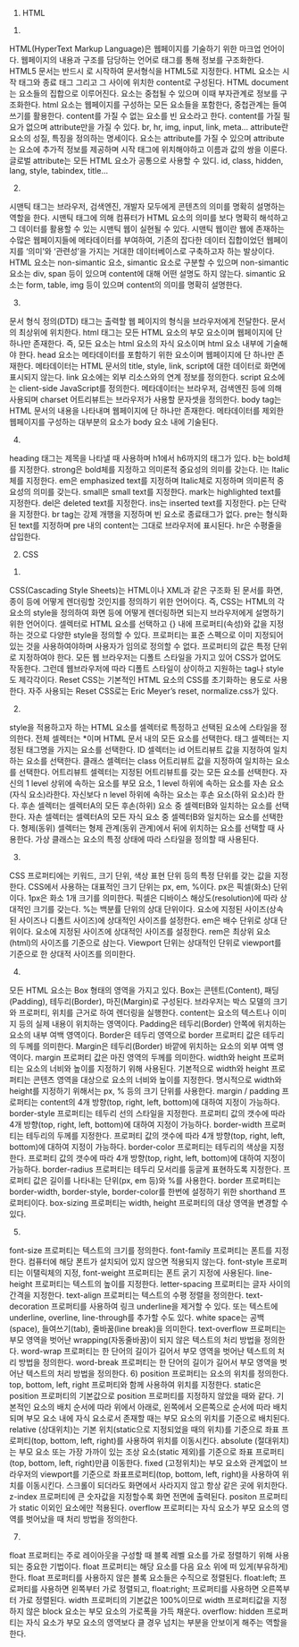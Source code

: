 1. HTML
1) 
 HTML(HyperText Markup Language)은 웹페이지를 기술하기 위한 마크업 언어이다. 웹페이지의 내용과 구조를 담당하는 언어로 태그를 통해 정보를 구조화한다. HTML5 문서는 반드시 <!DOCTYPE html>로 시작하여 문서형식을 HTML5로 지정한다. 
 HTML 요소는 시작 태그와 종료 태그 그리고 그 사이에 위치한 content로 구성된다. HTML document는 요소들의 집합으로 이루어진다. 요소는 중첩될 수 있으며 이때 부자관계로 정보를 구조화한다. html 요소는 웹페이지를 구성하는 모든 요소들을 포함한다, 중첩관계는 들여쓰기를 활용한다.
 content를 가질 수 없는 요소를 빈 요소라고 한다. content를 가질 필요가 없으며 attribute만을 가질 수 있다. br, hr, img, input, link, meta...
 attribute란 요소의 성질, 특징을 정의하는 명세이다. 요소는 attribute를 가질 수 있으며 attribute는 요소에 추가적 정보를 제공하며 시작 태그에 위치해야하고 이름과 값의 쌍을 이룬다. 글로벌 attribute는 모든 HTML 요소가 공통으로 사용할 수 있디. id, class, hidden, lang, style, tabindex, title...

2) 
 시맨틱 태그는 브라우저, 검색엔진, 개발자 모두에게 콘텐츠의 의미를 명확히 설명하는 역할을 한다. 시맨틱 태그에 의해 컴퓨터가 HTML 요소의 의미를 보다 명확히 해석하고 그 데이터를 활용할 수 있는 시맨틱 웹이 실현될 수 있다. 시맨틱 웹이란 웹에 존재하는 수많은 웹페이지들에 메타데이터를 부여하여, 기존의 잡다한 데이터 집합이었던 웹페이지를 ‘의미’와 ‘관련성’을 가지는 거대한 데이터베이스로 구축하고자 하는 발상이다. HTML 요소는  non-simantic 요소, simantic 요소로 구분할 수 있으며 non-simantic 요소는 div, span 등이 있으며 content에 대해 어떤 설명도 하지 않는다. simantic 요소는 form, table, img 등이 있으며 content의 의미를 명확히 설명한다.

3) 
 문서 형식 정의(DTD) 태그는 출력할 웹 페이지의 형식을 브라우저에게 전달한다. 문서의 최상위에 위치한다. html 태그는 모든 HTML 요소의 부모 요소이며 웹페이지에 단 하나만 존재한다. 즉, 모든 요소는 html 요소의 자식 요소이며 html 요소 내부에 기술해야 한다. 
 head 요소는 메타데이터를 포함하기 위한 요소이며 웹페이지에 단 하나만 존재한다. 메타데이터는 HTML 문서의 title, style, link, script에 대한 데이터로 화면에 표시되지 않는다. link 요소에는 외부 리소스와의 연계 정보를 정의한다. script 요소에는 client-side JavaScript를 정의한다. 메타데이터는 브라우저, 검색엔진 등에 의해 사용되며 charset 어트리뷰트는 브라우저가 사용할 문자셋을 정의한다.
 body tag는 HTML 문서의 내용을 나타내며 웹페이지에 단 하나만 존재한다. 메타데이터를 제외한 웹페이지를 구성하는 대부분의 요소가 body 요소 내에 기술된다.

4)
heading 태그는 제목을 나타낼 때 사용하며 h1에서 h6까지의 태그가 있다. 
b는 bold체를 지정한다. strong은 bold체를 지정하고 의미론적 중요성의 의미를 갖는다.
I는 Italic체를 지정한다.
em은 emphasized text를 지정하며 Italic체로 지정하며 의미론적 중요성의 의미를 갖는다.
small은 small text를 지정한다.
mark는 highlighted text를 지정한다.
del은 deleted text를 지정한다.
ins는 inserted text를 지정한다.
p는 단락을 지정한다.
br tag는 강제 개행을 지정하며 빈 요소로 종료태그가 없다.
pre는 형식화된 text를 지정하며 pre 내의 content는 그대로 브라우저에 표시된다.
hr은 수평줄을 삽입한다.

2. CSS
1) 
 CSS(Cascading Style Sheets)는 HTML이나 XML과 같은 구조화 된 문서를 화면, 종이 등에 어떻게 렌더링할 것인지를 정의하기 위한 언어이다. 즉, CSS는 HTML의 각 요소의 style을 정의하여 화면 등에 어떻게 렌더링하면 되는지 브라우저에게 설명하기 위한 언어이다.
 셀렉터로 HTML 요소를 선택하고 {} 내에 프로퍼티(속성)와 값을 지정하는 것으로 다양한 style을 정의할 수 있다. 프로퍼티는 표준 스펙으로 이미 지정되어 있는 것을 사용하여야하며 사용자가 임의로 정의할 수 없다. 프로퍼티의 값은 특정 단위로 지정하여야 한다.
 모든 웹 브라우저는 디폴트 스타일을 가지고 있어 CSS가 없어도 작동한다. 그런데 웹브라우저에 따라 디폴트 스타일이 상이하고 지원하는 tag나 style도 제각각이다. Reset CSS는 기본적인 HTML 요소의 CSS를 초기화하는 용도로 사용한다. 자주 사용되는 Reset CSS로는 Eric Meyer’s reset, normalize.css가 있다.

2)
 style을 적용하고자 하는 HTML 요소를 셀렉터로 특정하고 선택된 요소에 스타일을 정의한다. 전체 셀렉터는 *이며 HTML 문서 내의 모든 요소를 선택한다. 태그 셀렉터는 지정된 태그명을 가지는 요소를 선택한다. ID 셀렉터는 id 어트리뷰트 값을 지정하여 일치하는 요소를 선택한다. 클래스 셀렉터는 class 어트리뷰트 값을 지정하여 일치하는 요소를 선택한다. 어트리뷰트 셀렉터는 지정된 어트리뷰트를 갖는 모든 요소를 선택한다.
 자신의 1 level 상위에 속하는 요소를 부모 요소, 1 level 하위에 속하는 요소를 자손 요소(자식 요소)라한다. 자신보다 n level 하위에 속하는 요소는 후손 요소(하위 요소)라 한다. 후손 셀렉터는 셀렉터A의 모든 후손(하위) 요소 중 셀렉터B와 일치하는 요소를 선택한다. 자손 셀렉터는 셀렉터A의 모든 자식 요소 중 셀렉터B와 일치하는 요소를 선택한다. 형제(동위) 셀렉터는 형제 관계(동위 관계)에서 뒤에 위치하는 요소를 선택할 때 사용한다.
 가상 클래스는 요소의 특정 상태에 따라 스타일을 정의할 때 사용된다.

3) 
CSS 프로퍼티에는 키워드, 크기 단위, 색상 표현 단위 등의 특정 단위를 갖는 값을 지정한다. CSS에서 사용하는 대표적인 크기 단위는 px, em, %이다. px은 픽셀(화소) 단위이다. 1px은 화소 1개 크기를 의미한다. 픽셀은 디바이스 해상도(resolution)에 따라 상대적인 크기를 갖는다. %는 백분률 단위의 상대 단위이다. 요소에 지정된 사이즈(상속된 사이즈나 디폴트 사이즈)에 상대적인 사이즈를 설정한다. em은 배수 단위로 상대 단위이다. 요소에 지정된 사이즈에 상대적인 사이즈를 설정한다. rem은 최상위 요소(html)의 사이즈를 기준으로 삼는다. Viewport 단위는 상대적인 단위로 viewport를 기준으로 한 상대적 사이즈를 의미한다.

4)
 모든 HTML 요소는 Box 형태의 영역을 가지고 있다. Box는 콘텐트(Content), 패딩(Padding), 테두리(Border), 마진(Margin)로 구성된다. 브라우저는 박스 모델의 크기와 프로퍼티, 위치를 근거로 하여 렌더링을 실행한다. content는 요소의 텍스트나 이미지 등의 실제 내용이 위치하는 영역이다. Padding은 테두리(Border) 안쪽에 위치하는 요소의 내부 여백 영역이다. Border은 테두리 영역으로 border 프로퍼티 값은 테두리의 두께를 의미한다. Margin은 테두리(Border) 바깥에 위치하는 요소의 외부 여백 영역이다. margin 프로퍼티 값은 마진 영역의 두께를 의미한다.
 width와 height 프로퍼티는 요소의 너비와 높이를 지정하기 위해 사용된다. 기본적으로 width와 height 프로퍼티는 콘텐츠 영역을 대상으로 요소의 너비와 높이를 지정한다. 명시적으로 width와 height를 지정하기 위해서는 px, % 등의 크기 단위를 사용한다. margin / padding 프로퍼티는 content의 4개 방향(top, right, left, bottom)에 대하여 지정이 가능하다.
 border-style 프로퍼티는 테두리 선의 스타일을 지정한다. 프로퍼티 값의 갯수에 따라 4개 방향(top, right, left, bottom)에 대하여 지정이 가능하다. border-width 프로퍼티는 테두리의 두께를 지정한다. 프로퍼티 값의 갯수에 따라 4개 방향(top, right, left, bottom)에 대하여 지정이 가능하다. border-color 프로퍼티는 테두리의 색상을 지정한다. 프로퍼티 값의 갯수에 따라 4개 방향(top, right, left, bottom)에 대하여 지정이 가능하다. border-radius 프로퍼티는 테두리 모서리를 둥글게 표현하도록 지정한다. 프로퍼티 값은 길이를 나타내는 단위(px, em 등)와 %를 사용한다. border 프로퍼티는 border-width, border-style, border-color를 한번에 설정하기 위한 shorthand 프로퍼티이다. box-sizing 프로퍼티는 width, height 프로퍼티의 대상 영역을 변경할 수 있다.

5)
 font-size 프로퍼티는 텍스트의 크기를 정의한다. font-family 프로퍼티는 폰트를 지정한다. 컴퓨터에 해당 폰트가 설치되어 있지 않으면 적용되지 않는다. font-style 프로퍼티는 이탤릭체의 지정, font-weight 프로퍼티는 폰트 굵기 지정에 사용된다. line-height 프로퍼티는 텍스트의 높이를 지정한다. letter-spacing 프로퍼티는 글자 사이의 간격을 지정한다. text-align 프로퍼티는 텍스트의 수평 정렬을 정의한다. text-decoration 프로퍼티를 사용하여 링크 underline을 제거할 수 있다. 또는 텍스트에 underline, overline, line-through를 추가할 수도 있다. white space는 공백(space), 들여쓰기(tab), 줄바꿈(line break)을 의미한다. text-overflow 프로퍼티는 부모 영역을 벗어난 wrapping(자동줄바꿈)이 되지 않은 텍스트의 처리 방법을 정의한다. word-wrap 프로퍼티는 한 단어의 길이가 길어서 부모 영역을 벗어난 텍스트의 처리 방법을 정의한다. word-break 프로퍼티는 한 단어의 길이가 길어서 부모 영역을 벗어난 텍스트의 처리 방법을 정의한다.
6)
 position 프로퍼티는 요소의 위치를 정의한다. top, bottom, left, right 프로퍼티와 함께 사용하여 위치를 지정한다. static은 position 프로퍼티의 기본값으로 position 프로퍼티를 지정하지 않았을 때와 같다. 기본적인 요소의 배치 순서에 따라 위에서 아래로, 왼쪽에서 오른쪽으로 순서에 따라 배치되며 부모 요소 내에 자식 요소로서 존재할 때는 부모 요소의 위치를 기준으로 배치된다. relative (상대위치)는 기본 위치(static으로 지정되었을 때의 위치)를 기준으로 좌표 프로퍼티(top, bottom, left, right)를 사용하여 위치를 이동시킨다. absolute (절대위치)는 부모 요소 또는 가장 가까이 있는 조상 요소(static 제외)를 기준으로 좌표 프로퍼티(top, bottom, left, right)만큼 이동한다. fixed (고정위치)는 부모 요소와 관계없이 브라우저의 viewport를 기준으로 좌표프로퍼티(top, bottom, left, right)을 사용하여 위치를 이동시킨다. 스크롤이 되더라도 화면에서 사라지지 않고 항상 같은 곳에 위치한다. z-index 프로퍼티에 큰 숫자값을 지정할수록 화면 전면에 출력된다. positon 프로퍼티가 static 이외인 요소에만 적용된다. overflow 프로퍼티는 자식 요소가 부모 요소의 영역를 벗어났을 때 처리 방법을 정의한다.

7)
 float 프로퍼티는 주로 레이아웃을 구성할 때 블록 레벨 요소를 가로 정렬하기 위해 사용되는 중요한 기법이다. float 프로퍼티는 해당 요소를 다음 요소 위에 떠 있게(부유하게) 한다. float 프로퍼티를 사용하지 않은 블록 요소들은 수직으로 정렬된다. float:left; 프로퍼티를 사용하면 왼쪽부터 가로 정렬되고, float:right; 프로퍼티를 사용하면 오른쪽부터 가로 정렬된다. width 프로퍼티의 기본값은 100%이므로 width 프로퍼티값을 지정하지 않은 block 요소는 부모 요소의 가로폭을 가득 채운다. overflow: hidden 프로퍼티는 자식 요소가 부모 요소의 영역보다 클 경우 넘치는 부분을 안보이게 해주는 역할을 한다.
